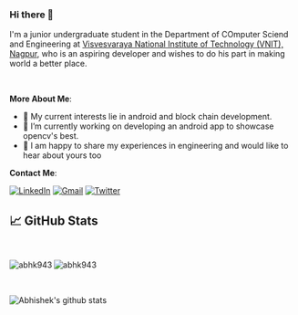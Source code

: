 
### Hi there 👋

I'm a junior undergraduate student in the Department of COmputer Sciend and Engineering at [Visvesvaraya National Institute of Technology (VNIT), Nagpur](http://vnit.ac.in/), who is an aspiring developer and wishes to do his part in making world a better place.

<br>

**More About Me**:

- :rocket: My current interests lie in android and block chain development.
- 🔭 I’m currently working on developing an android app to showcase opencv's best.
- 💬 I am happy to share my experiences in engineering and would like to hear about yours too

**Contact Me**:

[![LinkedIn](https://img.shields.io/badge/LinkedIn-blue?style=for-the-badge&logo=Linkedin&logoColor=white)](https://in.linkedin.com/in/abhk943)
[![Gmail](https://img.shields.io/badge/Gmail-red?style=for-the-badge&logo=gmail&logoColor=white)](mailto:abhk943@gmail.com)
[![Twitter](https://img.shields.io/badge/Twitter-blue?style=for-the-badge&logo=twitter&logoColor=white)](https://twitter.com/abhk943)

## &#x1f4c8; GitHub Stats

<br />

<p align="left"><img align="left" src="https://github-readme-stats.vercel.app/api/top-langs?username=abhk943&show_icons=true&locale=en&layout=compact&theme=radical" alt="abhk943" /></p>
<p><img align="center" src="https://github-readme-streak-stats.herokuapp.com/?user=abhk943&theme=radical" alt="abhk943" /></p>
<br />
<!--
![Abhishek's github stats](https://github-readme-stats.vercel.app/api/top-langs?username=abhk943&show_icons=true&locale=en&layout=compact&theme=radical)
![Abhishek's github stats](https://github-readme-streak-stats.herokuapp.com/?user=abhk943&theme=radical)
-->


![Abhishek's github stats](https://github-readme-stats.vercel.app/api?username=abhk943&show_icons=true)
